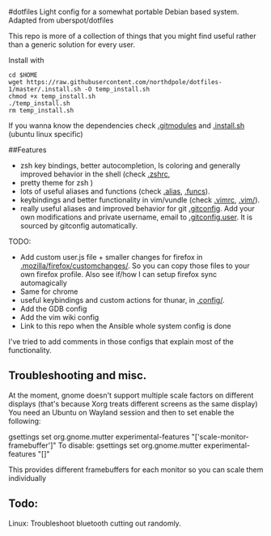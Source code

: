 #dotfiles
Light config for a somewhat portable Debian based system.
Adapted from uberspot/dotfiles

This repo is more of a collection of things that you might find useful rather than a generic solution for every user.

Install with

    cd $HOME
    wget https://raw.githubusercontent.com/northdpole/dotfiles-1/master/.install.sh -O temp_install.sh
    chmod +x temp_install.sh
    ./temp_install.sh
    rm temp_install.sh


If you wanna know the dependencies check [.gitmodules](.gitmodules) and [.install.sh](.install.sh) (ubuntu linux specific)

##Features

 - zsh key bindings, better autocompletion, ls coloring and generally improved behavior in the shell (check [.zshrc](.zshrc),
 - pretty theme for zsh )
 - lots of useful aliases and functions (check [.alias](.alias), [.funcs](.funcs)).
 - keybindings and better functionality in vim/vundle (check [.vimrc](.vimrc), [.vim/](.vim/)). 
 - really useful aliases and improved behavior for git [.gitconfig](.gitconfig). Add your own modifications and private
   username, email to [.gitconfig.user](.gitconfig.user). It is sourced by gitconfig automatically.
 
 TODO:
 - Add custom user.js file + smaller changes for firefox in [.mozilla/firefox/customchanges/](.mozilla/firefox/customchanges/). So you can copy those files to your own firefox profile. Also see if/how I can setup firefox sync automagically
 - Same for chrome 
 - useful keybindings and custom actions for thunar, in [.config/](.config/).
 - Add the GDB config
 - Add the vim wiki config
 - Link to this repo when the Ansible whole system config is done

I've tried to add comments in those configs that explain most of the functionality.


## Troubleshooting and misc.
At the moment, gnome doesn't support multiple scale factors on different displays (that's because Xorg treats different screens as the same display)
You need an Ubuntu on Wayland session and then to set enable the following:

gsettings set org.gnome.mutter experimental-features "['scale-monitor-framebuffer']"
To disable: gsettings set org.gnome.mutter experimental-features "[]"

This provides different framebuffers for each monitor so you can scale them individually

## Todo:
Linux:
Troubleshoot bluetooth cutting out randomly.
